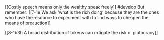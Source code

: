 [[Costly speech means only the wealthy speak freely]] #develop 
	But remember: [[7-1e We ask ‘what is the rich doing’ because they are the ones who have the resource to experiment with to find ways to cheapen the means of production]]

[[8-1b3h A broad distribution of tokens can mitigate the risk of plutocracy]]